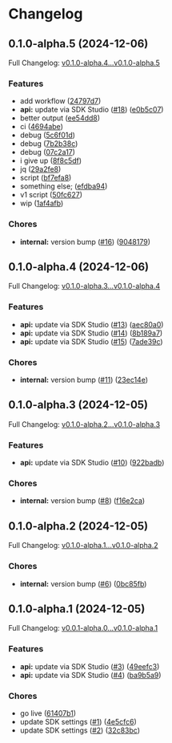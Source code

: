 # Changelog

## 0.1.0-alpha.5 (2024-12-06)

Full Changelog: [v0.1.0-alpha.4...v0.1.0-alpha.5](https://github.com/dackerman/terraform-provider-demostore/compare/v0.1.0-alpha.4...v0.1.0-alpha.5)

### Features

* add workflow ([24797d7](https://github.com/dackerman/terraform-provider-demostore/commit/24797d761b202cbc673158543eb2dffb126530b7))
* **api:** update via SDK Studio ([#18](https://github.com/dackerman/terraform-provider-demostore/issues/18)) ([e0b5c07](https://github.com/dackerman/terraform-provider-demostore/commit/e0b5c078a51620cebc34abb8376e304a79dd02be))
* better output ([ee54dd8](https://github.com/dackerman/terraform-provider-demostore/commit/ee54dd8f9644a8cebbbfebe8432cd27618bcc72e))
* ci ([4694abe](https://github.com/dackerman/terraform-provider-demostore/commit/4694abecd6148e0f26ed9ff77c00782ba2a3b06b))
* debug ([5c6f01d](https://github.com/dackerman/terraform-provider-demostore/commit/5c6f01d5be5f58fa32311630570f1d89b667d4c1))
* debug ([7b2b38c](https://github.com/dackerman/terraform-provider-demostore/commit/7b2b38c06254cdb139999752b41ceb058bf1b2b8))
* debug ([07c2a17](https://github.com/dackerman/terraform-provider-demostore/commit/07c2a17182e0dc656e8d0a1dc87db110796e25b6))
* i give up ([8f8c5df](https://github.com/dackerman/terraform-provider-demostore/commit/8f8c5df10f9d13c27dfe7d29d25ea23bedb48807))
* jq ([29a2fe8](https://github.com/dackerman/terraform-provider-demostore/commit/29a2fe8b4d3a0ac8961f88ab89a1d4e4dc1f126e))
* script ([bf7efa8](https://github.com/dackerman/terraform-provider-demostore/commit/bf7efa88cfe691eb52aa58a7b924e2039dcf098d))
* something else; ([efdba94](https://github.com/dackerman/terraform-provider-demostore/commit/efdba94ad33b353457795a0ca94cbf534f5d8f37))
* v1 script ([50fc627](https://github.com/dackerman/terraform-provider-demostore/commit/50fc62740e04043003d6d46c048bbdc3450c3cc7))
* wip ([1af4afb](https://github.com/dackerman/terraform-provider-demostore/commit/1af4afbee0ecfc6a263e23c6ab29c45c1167aa29))


### Chores

* **internal:** version bump ([#16](https://github.com/dackerman/terraform-provider-demostore/issues/16)) ([9048179](https://github.com/dackerman/terraform-provider-demostore/commit/9048179bcf8b3320a5cca0251e6abebe4f58bd97))

## 0.1.0-alpha.4 (2024-12-06)

Full Changelog: [v0.1.0-alpha.3...v0.1.0-alpha.4](https://github.com/dackerman/terraform-provider-demostore/compare/v0.1.0-alpha.3...v0.1.0-alpha.4)

### Features

* **api:** update via SDK Studio ([#13](https://github.com/dackerman/terraform-provider-demostore/issues/13)) ([aec80a0](https://github.com/dackerman/terraform-provider-demostore/commit/aec80a0cabff6494f2fb7471c135b2bb46fc46c2))
* **api:** update via SDK Studio ([#14](https://github.com/dackerman/terraform-provider-demostore/issues/14)) ([8b189a7](https://github.com/dackerman/terraform-provider-demostore/commit/8b189a7f405a601ea8c23b71465606d00c0a1e2d))
* **api:** update via SDK Studio ([#15](https://github.com/dackerman/terraform-provider-demostore/issues/15)) ([7ade39c](https://github.com/dackerman/terraform-provider-demostore/commit/7ade39ccc610bf90293c1845e8c465ec6484fe0c))


### Chores

* **internal:** version bump ([#11](https://github.com/dackerman/terraform-provider-demostore/issues/11)) ([23ec14e](https://github.com/dackerman/terraform-provider-demostore/commit/23ec14e48580e05c263c1a19d17601bf1dc16267))

## 0.1.0-alpha.3 (2024-12-05)

Full Changelog: [v0.1.0-alpha.2...v0.1.0-alpha.3](https://github.com/dackerman/terraform-provider-demostore/compare/v0.1.0-alpha.2...v0.1.0-alpha.3)

### Features

* **api:** update via SDK Studio ([#10](https://github.com/dackerman/terraform-provider-demostore/issues/10)) ([922badb](https://github.com/dackerman/terraform-provider-demostore/commit/922badb4294ec008a8108384cb83143f38503643))


### Chores

* **internal:** version bump ([#8](https://github.com/dackerman/terraform-provider-demostore/issues/8)) ([f16e2ca](https://github.com/dackerman/terraform-provider-demostore/commit/f16e2ca21a192d949e4f72bda2502b8657be1db6))

## 0.1.0-alpha.2 (2024-12-05)

Full Changelog: [v0.1.0-alpha.1...v0.1.0-alpha.2](https://github.com/dackerman/terraform-provider-demostore/compare/v0.1.0-alpha.1...v0.1.0-alpha.2)

### Chores

* **internal:** version bump ([#6](https://github.com/dackerman/terraform-provider-demostore/issues/6)) ([0bc85fb](https://github.com/dackerman/terraform-provider-demostore/commit/0bc85fb3be6d03a1b6cb7e0622f62bca6f0dcecd))

## 0.1.0-alpha.1 (2024-12-05)

Full Changelog: [v0.0.1-alpha.0...v0.1.0-alpha.1](https://github.com/dackerman/terraform-provider-demostore/compare/v0.0.1-alpha.0...v0.1.0-alpha.1)

### Features

* **api:** update via SDK Studio ([#3](https://github.com/dackerman/terraform-provider-demostore/issues/3)) ([49eefc3](https://github.com/dackerman/terraform-provider-demostore/commit/49eefc3861f3b1fe5ef835b11c4c3fef158dd102))
* **api:** update via SDK Studio ([#4](https://github.com/dackerman/terraform-provider-demostore/issues/4)) ([ba9b5a9](https://github.com/dackerman/terraform-provider-demostore/commit/ba9b5a9bebbc525beabd145284558ee5a3d9aea0))


### Chores

* go live ([61407b1](https://github.com/dackerman/terraform-provider-demostore/commit/61407b15e9169a58ed8d14e28d36afb753e2a55a))
* update SDK settings ([#1](https://github.com/dackerman/terraform-provider-demostore/issues/1)) ([4e5cfc6](https://github.com/dackerman/terraform-provider-demostore/commit/4e5cfc650e59a2679c10c2c5fdeff86beb749918))
* update SDK settings ([#2](https://github.com/dackerman/terraform-provider-demostore/issues/2)) ([32c83bc](https://github.com/dackerman/terraform-provider-demostore/commit/32c83bcd90fd265b1cb1a2c64a3595ba2ef3e1e8))
